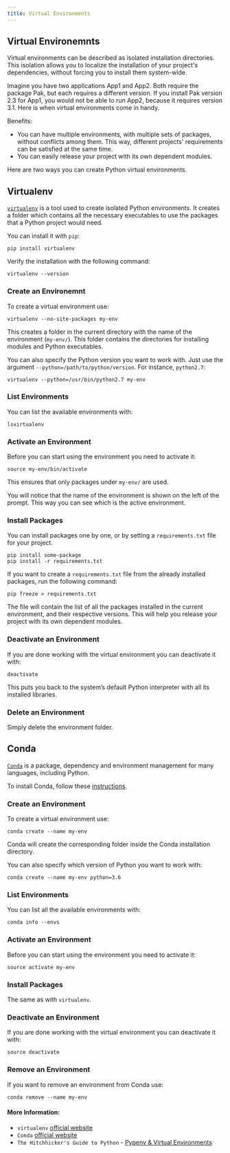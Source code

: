```yaml
---
title: Virtual Environments
---
```


## Virtual Environemnts

Virtual environments can be described as isolated installation directories. This isolation allows you to localize the installation of your project's dependencies, without forcing you to install them system-wide.

Imagine you have two applications App1 and App2. Both require the package Pak, but each requires a different version. If you install Pak version 2.3 for App1, you would not be able to run App2, because it requires version 3.1. Here is when virtual environments come in handy.

Benefits:
* You can have multiple environments, with multiple sets of packages, without conflicts among them. This way, different projects' requirements can be satisfied at the same time.
* You can easily release your project with its own dependent modules.

Here are two ways you can create Python virtual environments.

## Virtualenv

[`virtualenv`](https://virtualenv.pypa.io/en/stable/) is a tool used to create isolated Python environments. It creates a folder which contains all the necessary executables to use the packages that a Python project would need.

You can install it with `pip`:
```
pip install virtualenv
```

Verify the installation with the following command:
```
virtualenv --version
```

### Create an Environemnt

To create a virtual environment use:
```
virtualenv --no-site-packages my-env
```

This creates a folder in the current directory with the name of the environment (`my-env/`). This folder contains the directories for installing modules and Python executables.

You can also specify the Python version you want to work with. Just use the argument `--python=/path/to/python/version`. For instance, `python2.7`:
```
virtualenv --python=/usr/bin/python2.7 my-env
```

### List Environments

You can list the available environments with:
```
lsvirtualenv
```

### Activate an Environment

Before you can start using the environment you need to activate it:
```
source my-env/bin/activate
```

This ensures that only packages under `my-env/` are used.

You will notice that the name of the environment is shown on the left of the prompt. This way you can see which is the active environment.

### Install Packages

You can install packages one by one, or by setting a `requirements.txt` file for your project.
```
pip install some-package
pip install -r requirements.txt
```

If you want to create a `requirements.txt` file from the already installed packages, run the following command:
```
pip freeze > requirements.txt
```

The file will contain the list of all the packages installed in the current environment, and their respective versions. This will help you release your project with its own dependent modules.


### Deactivate an Environment

If you are done working with the virtual environment you can deactivate it with:
```
deactivate
```

This puts you back to the system’s default Python interpreter with all its installed libraries.

### Delete an Environment

Simply delete the environment folder.


## Conda

[`Conda`](https://conda.io/docs/index.html) is a package, dependency and environment management for many languages, including Python.

To install Conda, follow these [instructions](https://conda.io/docs/user-guide/install/index.html).

### Create an Environment

To create a virtual environment use:
```
conda create --name my-env
```

Conda will create the corresponding folder inside the Conda installation directory.

You can also specify which version of Python you want to work with:
```
conda create --name my-env python=3.6
```

### List Environments

You can list all the available environments with:
```
conda info --envs
```

### Activate an Environment

Before you can start using the environment you need to activate it:
```
source activate my-env
```

### Install Packages

The same as with `virtualenv`.

### Deactivate an Environment

If you are done working with the virtual environment you can deactivate it with:
```
source deactivate
```

### Remove an Environment

If you want to remove an environment from Conda use:
```
conda remove --name my-env
```

#### More Information:
* `virtualenv` [official website](https://virtualenv.pypa.io/en/stable/)
* `Conda` [official website](https://conda.io/docs/index.html)
* `The Hitchhicker's Guide to Python` - [Pypenv & Virtual Environments](http://docs.python-guide.org/en/latest/dev/virtualenvs/)
